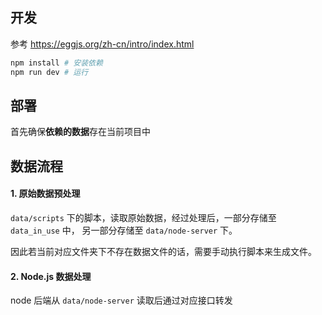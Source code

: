 ## 开发
参考 https://eggjs.org/zh-cn/intro/index.html

```bash
npm install # 安装依赖
npm run dev # 运行
```
## 部署
首先确保**依赖的数据**存在当前项目中




## 数据流程
#### 1. 原始数据预处理
`data/scripts` 下的脚本，读取原始数据，经过处理后，一部分存储至 `data_in_use` 中， 另一部分存储至  `data/node-server` 下。

因此若当前对应文件夹下不存在数据文件的话，需要手动执行脚本来生成文件。

#### 2. Node.js 数据处理
node 后端从 `data/node-server` 读取后通过对应接口转发